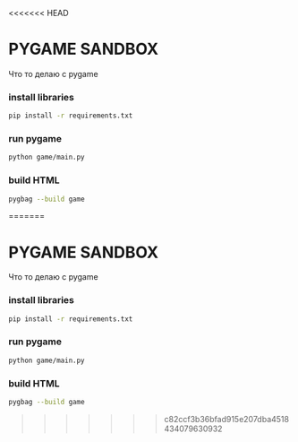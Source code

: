 <<<<<<< HEAD
# PYGAME SANDBOX

Что то делаю с pygame

### install libraries

```bash
pip install -r requirements.txt
```

### run pygame

```bash
python game/main.py
```

### build HTML

```bash
pygbag --build game
```
=======
# PYGAME SANDBOX

Что то делаю с pygame

### install libraries

```bash
pip install -r requirements.txt
```

### run pygame

```bash
python game/main.py
```

### build HTML

```bash
pygbag --build game
```
>>>>>>> c82ccf3b36bfad915e207dba4518434079630932
